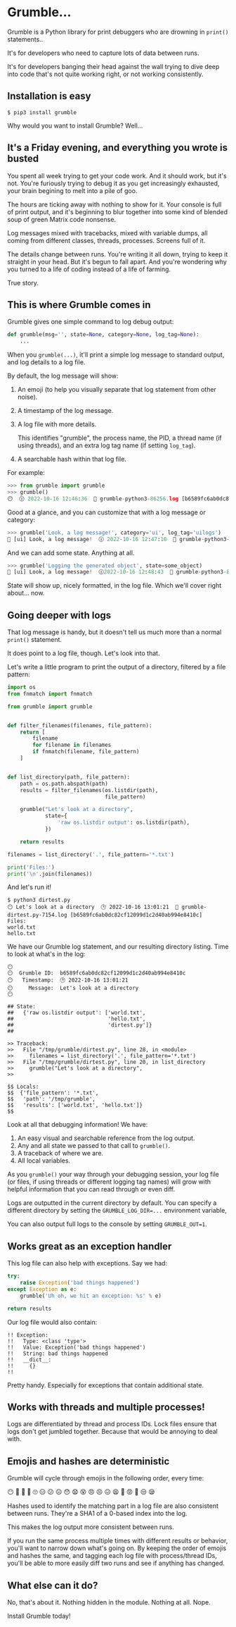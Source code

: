 Grumble...
==========

Grumble is a Python library for print debuggers who are drowning in `print()`
statements..

It's for developers who need to capture lots of data between runs.

It's for developers banging their head against the wall trying to dive deep
into code that's not quite working right, or not working consistently.


Installation is easy
--------------------

```
$ pip3 install grumble
```

Why would you want to install Grumble? Well...


It's a Friday evening, and everything you wrote is busted
---------------------------------------------------------

You spent all week trying to get your code work. And it should work, but it's
not. You're furiously trying to debug it as you get increasingly exhausted,
your brain begining to melt into a pile of goo.

The hours are ticking away with nothing to show for it. Your console is full
of print output, and it's beginning to blur together into some kind of blended
soup of green Matrix code nonsense.

Log messages mixed with tracebacks, mixed with variable dumps, all coming from
different classes, threads, processes. Screens full of it.

The details change between runs. You're writing it all down, trying to keep it
straight in your head. But it's begun to fall apart. And you're wondering
why you turned to a life of coding instead of a life of farming.

True story.


This is where Grumble comes in
------------------------------

Grumble gives one simple command to log debug output:

```python
def grumble(msg='', state=None, category=None, log_tag=None):
    ...
```

When you `grumble(...)`, it'll print a simple log message to standard output,
and log details to a log file.

By default, the log message will show:

1. An emoji (to help you visually separate that log statement from other noise).

2. A timestamp of the log message.

3. A log file with more details.

   This identifies "grumble", the process name, the PID, a thread name (if using
   threads), and an extra log tag name (if setting `log_tag`).

4. A searchable hash within that log file.

For example:

```python
>>> from grumble import grumble
>>> grumble()
😶  🕧 2022-10-16 12:46:36  💾 grumble-python3-86256.log [b6589fc6ab0dc82cf12099d1c2d40ab994e8410c]
```

Good at a glance, and you can customize that with a log message or category:

```python
>>> grumble('Look, a log message!', category='ui', log_tag='uilogs')
🧐 [ui] Look, a log message!  🕧 2022-10-16 12:47:10  💾 grumble-python3-86256-uilogs.log [356a192b7913b04c54574d18c28d46e6395428ab]
```

And we can add some state. Anything at all.

```python
>>> grumble('Logging the generated object', state=some_object)
🤨 [ui] Look, a log message!  🕧2022-10-16 12:48:43  💾 grumble-python3-86256.log [da4b9237bacccdf19c0760cab7aec4a8359010b0]
```

State will show up, nicely formatted, in the log file. Which we'll cover right
about... now.


Going deeper with logs
----------------------

That log message is handy, but it doesn't tell us much more than a normal
`print()` statement.

It does point to a log file, though. Let's look into that.

Let's write a little program to print the output of a directory, filtered by
a file pattern:


```python
import os
from fnmatch import fnmatch

from grumble import grumble


def filter_filenames(filenames, file_pattern):
    return [
        filename
        for filename in filenames
        if fnmatch(filename, file_pattern)
    ]


def list_directory(path, file_pattern):
    path = os.path.abspath(path)
    results = filter_filenames(os.listdir(path),
                               file_pattern)

    grumble("Let's look at a directory",
            state={
                'raw os.listdir output': os.listdir(path),
            })

    return results

filenames = list_directory('.', file_pattern='*.txt')

print('Files:')
print('\n'.join(filenames))
```

And let's run it!

```
$ python3 dirtest.py
😶 Let's look at a directory  🕒 2022-10-16 13:01:21  💾 grumble-dirtest.py-7154.log [b6589fc6ab0dc82cf12099d1c2d40ab994e8410c]
Files:
world.txt
hello.txt
```

We have our Grumble log statement, and our resulting directory listing. Time to
look at what's in the log:

```
😶
😶  Grumble ID:  b6589fc6ab0dc82cf12099d1c2d40ab994e8410c
😶   Timestamp:  🕒 2022-10-16 13:01:21
😶     Message:  Let's look at a directory
😶

## State:
##   {'raw os.listdir output': ['world.txt',
##                              'hello.txt',
##                              'dirtest.py']}
##

>> Traceback:
>>   File "/tmp/grumble/dirtest.py", line 28, in <module>
>>     filenames = list_directory('.', file_pattern='*.txt')
>>   File "/tmp/grumble/dirtest.py", line 20, in list_directory
>>     grumble("Let's look at a directory",
>>

$$ Locals:
$$  {'file_pattern': '*.txt',
$$   'path': '/tmp/grumble',
$$   'results': ['world.txt', 'hello.txt']}
$$
```

Look at all that debugging information! We have:

1. An easy visual and searchable reference from the log output.
2. Any and all state we passed to that call to `grumble()`.
3. A traceback of where we are.
4. All local variables.

As you `grumble()` your way through your debugging session, your log file
(or files, if using threads or different logging tag names) will grow with
helpful information that you can read through or even diff.

Logs are outputted in the current directory by default. You can specify a
different directory by setting the `GRUMBLE_LOG_DIR=...` environment variable,

You can also output full logs to the console by setting `GRUMBLE_OUT=1`.


Works great as an exception handler
-----------------------------------

This log file can also help with exceptions. Say we had:

```python
try:
    raise Exception('bad things happened')
except Exception as e:
    grumble('Uh oh, we hit an exception: %s' % e)

return results
```

Our log file would also contain:

```
!! Exception:
!!   Type: <class 'type'>
!!   Value: Exception('bad things happened')
!!   String: bad things happened
!!   __dict__:
!!     {}
!!
```

Pretty handy. Especially for exceptions that contain additional state.


Works with threads and multiple processes!
------------------------------------------

Logs are differentiated by thread and process IDs. Lock files ensure that
logs don't get jumbled together. Because that would be annoying to deal with.


Emojis and hashes are deterministic
-----------------------------------

Grumble will cycle through emojis in the following order, every time:

😶 🧐 🤨 😬 🙄 😑 😕 ☹️ 😯 😧 😵 😠 😣 😖 😫 😤 😡 🤬 😒 😪

Hashes used to identify the matching part in a log file are also consistent
between runs. They're a SHA1 of a 0-based index into the log.

This makes the log output more consistent between runs.

If you run the same process multiple times with different results or behavior,
you'll want to narrow down what's going on. By keeping the order of emojis and
hashes the same, and tagging each log file with process/thread IDs, you'll be
able to more easily diff two runs and see if anything has changed.


What else can it do?
--------------------

No, that's about it. Nothing hidden in the module. Nothing at all. Nope.

Install Grumble today!
